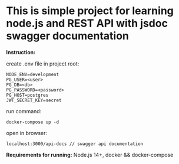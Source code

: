 # This is simple project for learning node.js and REST API with jsdoc swagger documentation

**Instruction:**

create .env file in project root:
  
```
NODE_ENV=development
PG_USER=<user>
PG_DB=<db>
PG_PASSWORD=<password>
PG_HOST=postgres
JWT_SECRET_KEY=secret
```
run command: 
```
docker-compose up -d
```
open in browser:
```
localhost:3000/api-docs // swagger api documentation
```

**Requirements for running:** Node.js 14+, docker && docker-compose

